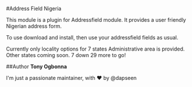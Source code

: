 #Address Field Nigeria

This module is a plugin for Addressfield module. 
It provides a user friendly Nigerian address form.

To use download and install, then use your addressfield fields as usual.

Currently only locality options for  7 states
Administrative area is provided. Other states coming soon. 
7 down 29 more to go!

##Author
**Tony Ogbonna**

I'm just a passionate maintainer, with :heart: by  @dapseen
